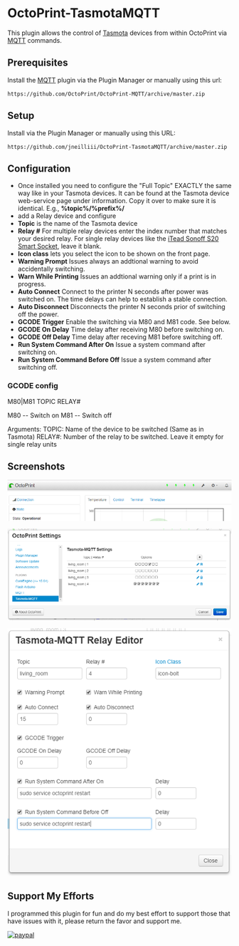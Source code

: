 # OctoPrint-TasmotaMQTT

This plugin allows the control of [Tasmota](https://github.com/arendst/Sonoff-Tasmota) devices from within OctoPrint via [MQTT](https://github.com/arendst/Sonoff-Tasmota/wiki/MQTT-Overview#mqtt-overview) commands.

## Prerequisites

Install the [MQTT](https://github.com/OctoPrint/OctoPrint-MQTT) plugin via the Plugin Manager or manually using this url:

	https://github.com/OctoPrint/OctoPrint-MQTT/archive/master.zip
	
## Setup

Install via the Plugin Manager or manually using this URL:

    https://github.com/jneilliii/OctoPrint-TasmotaMQTT/archive/master.zip

## Configuration

- Once installed you need to configure the "Full Topic" EXACTLY the same way like in your Tasmota devices. It can be found at the Tasmota device web-service page under information. Copy it over to make sure it is identical. E.g., **%topic%/%prefix%/**
- add a Relay device and configure
 - **Topic** is the name of the Tasmota device
 - **Relay #** For multiple relay devices enter the index number that matches your desired relay. For single relay devices like the [iTead Sonoff S20 Smart Socket](https://www.itead.cc/smart-socket.html), leave it blank.
 - **Icon class** lets you select the icon to be shown on the front page.
 - **Warning Prompt** Issues always an addtional warning to avoid accidentally switching.
 - **Warn While Printing** Issues an addtional warning only if a print is in progress. 
 - **Auto Connect** Connect to the printer N seconds after power was switched on. The time delays can help to establish a stable connection. 	
 - **Auto Disconnect** Disconnects the printer N seconds prior of switching off the power.  
 - **GCODE Trigger** Enable the switching via M80 and M81 code. See below.
 - **GCODE On Delay** Time delay after receiving M80 before switching on.
 - **GCODE Off Delay** Time delay after receving M81 before switching off. 
 - **Run System Command After On** Issue a system command after switching on. 
 - **Run System Command Before Off** Issue a system command after switching off.

### GCODE config
M80|M81 TOPIC RELAY#

M80 -- Switch on
M81 -- Switch off

Arguments:
TOPIC: Name of the device to be switched (Same as in Tasmota)
RELAY#: Number of the relay to be switched. Leave it empty for single relay units 


## Screenshots

![screenshot](navbar.png)

![screenshot](settings.png)

![screenshot](relay_editor.png)

## Support My Efforts
I programmed this plugin for fun and do my best effort to support those that have issues with it, please return the favor and support me.

[![paypal](https://www.paypalobjects.com/en_US/i/btn/btn_donateCC_LG.gif)](https://paypal.me/jneilliii)
